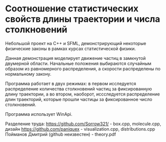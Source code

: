 # Соотношение  статистических свойств длины траектории и числа столкновений

Небольшой проект на C++ и SFML, демонстрирующий некоторые физические законы в рамках курсах статистической физики.

Данная демонстрация моделирует движение частиц в замкнутой двумерной области. Начальные положения выбираются случайным образом из равномерного распределения, а скорости распределены по нормальному закону.

Программа работает в двух режимах: в первом исследуется распределение количества столкновений частиц за фиксированную длину траектории, а во втором, наоборот, иссследуется распределение длин траекторий, которые прошли частицы за фиксированное число столкновений.

Программа использует WinApi.

Разделение труда: 
https://github.com/Sorrow321/ - box.cpp, molecule.cpp, дизайн
https://github.com/paniquex - visualization.cpp, distributions.cpp
Пойманов Дмитрий (github неизвестен) - theory.pdf
